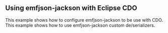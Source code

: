Using emfjson-jackson with Eclipse CDO
---

This example shows how to configure emfjson-jackson to be use with CDO. This example shows how to use emfjson-jackson 
custom de/serializers.
